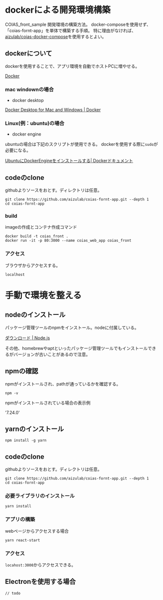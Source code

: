 # dockerによる開発環境構築

COIAS_front_sample 開発環境の構築方法。
docker-composeを使用せず、「coias-fornt-app」を単体で構築する手順。
特に理由がなければ、[aizulab/coias-docker-compose](https://github.com/aizulab/coias-docker-compose)を使用するとよい。

## dockerについて

dockerを使用することで、アプリ環境を自動でホストPCに増やせる。

[Docker](https://www.docker.com/)

### mac windownの場合

* docker desktop

[Docker Desktop for Mac and Windows | Docker](https://www.docker.com/products/docker-desktop)

### Linux(例：ubuntu)の場合

* docker engine

ubuntuの場合は下記のスクリプトが使用できる。
dockerを使用する際に`sudo`が必要になる。

[UbuntuにDockerEngineをインストールする| Dockerドキュメント](https://docs.docker.com/engine/install/ubuntu/#upgrade-docker-after-using-the-convenience-script)

## codeのclone

githubよりソースをおとす。ディレクトリは任意。

```
git clone https://github.com/aizulab/coias-fornt-app.git --depth 1
cd coias-fornt-app
```

### build

imageの作成とコンテナ作成コマンド

```
docker build -t coias_front .
docker run -it -p 80:3000 --name coias_web_app coias_front
```

### アクセス

ブラウザからアクセスする。

`localhost`

# 手動で環境を整える

## nodeのインストール

パッケージ管理ツールのnpmをインストール。nodeに付属している。

[ダウンロード | Node.js](https://nodejs.org/ja/download/)

その他、homebrewやaptといったパッケージ管理ツールでもインストールできるがバージョンが古いことがあるので注意。

## npmの確認

npmがインストールされ、pathが通っているかを確認する。

```
npm -v
```

npmがインストールされている場合の表示例

'7.24.0'

## yarnのインストール

```
npm install -g yarn
```

## codeのclone

githubよりソースをおとす。ディレクトリは任意。

```
git clone https://github.com/aizulab/coias-fornt-app.git --depth 1
cd coias-fornt-app
```

### 必要ライブラリのインストール

```
yarn install
```

### アプリの構築

webページからアクセスする場合

```
yarn react-start
```

### アクセス

`locahost:3000`からアクセスできる。

## Electronを使用する場合

`// todo`
